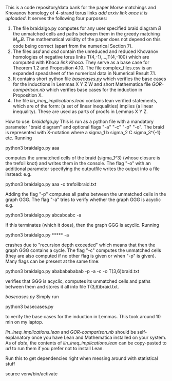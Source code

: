 This is a code repository/data bank for the paper Morse matchings and Khovanov homology of 4-strand torus links *add arxiv link once it is uploaded*. It serves the following four purposes: 
1. The file braidalgo.py computes for any user specified braid diagram $B$ the unmatched cells and paths between them in the greedy matching $M_{gr}B$. The mathematical validity of the paper does not depend on this code being correct (apart from the numerical Section 7). 
2. The files *asd* and *asd* contain the unreduced and reduced Khovanov homologies of negative torus links T(4,-1),...,T(4,-100) which are computed with Khoca *link Khoca*. They serve as a base case for Theorem 1.2 and Proposition 4.10. The file complex_files.csv is an expanded speadsheet of the numerical data in Numerical Result 7.1. 
3. It contains short python file *basecases.py* which verifies the base cases for the inductions in Lemmas X Y Z W and short Mathematica file *GOR-comparison.nb* which verifies base cases for the induction in Proposition X.
4. The file *lin_ineq_implications.lean* contains lean verified statements, which are of the form: (a set of linear inequalities) implies (a linear inequality). These are used as parts of proofs in Lemmas X Y Z.


How to use:
*braidalgo.py*
This is run as a python file with a mandatory parameter "braid diagram" and optional flags "-a" "-c" "-p" "-o". The braid is represented with X-notation where a sigma_1 b sigma_2  C sigma_3^{-1} etc.  Running

python3 braidalgo.py aaa

computes the unmatched cells of the braid (sigma_1^3) (whose closure is the trefoil knot) and writes them in the console. The flag "-o" with an additional parameter specifying the outputfile writes the output into a file instead: e.g.

python3 braidalgo.py aaa -o trefoilbraid.txt

Adding the flag "-p" computes all paths between the unmatched cells in the graph GGG. The flag "-a" tries to verify whether the graph GGG is acyclic e.g.

python3 braidalgo.py abcabcabc -a

If this terminates (which it does), then the graph GGG is acyclic. Running

python3 braidalgo.py ***** -a

crashes due to "recursion depth exceeded" which means that then the graph GGG contains a cycle. The flag "-c" computes the unmatched cells (they are also computed if no other flag is given or when "-p" is given). Many flags can be present at the same time: 

python3 braidalgo.py abababababab -p -a -c -o T(3,6)braid.txt

verifies that GGG is acyclic, computes its unmatched cells and paths between them and stores it all into file T(3,6)braid.txt.


*basecases.py*
Simply run 

python3 basecases.py

to verify the base cases for the induction in Lemmas. This took around 10 min on my laptop.


*lin_ineq_implications.lean* and *GOR-comparison.nb* should be self-explanatory once you have Lean and Mathematica installed on your system. As of *date*, the contents of *lin_ineq_implications.lean* can be copy-pasted to *url* to run them if you prefer not to install Lean. 









Run this to get dependencies right when messing around with statistical stuff

source venv/bin/activate


